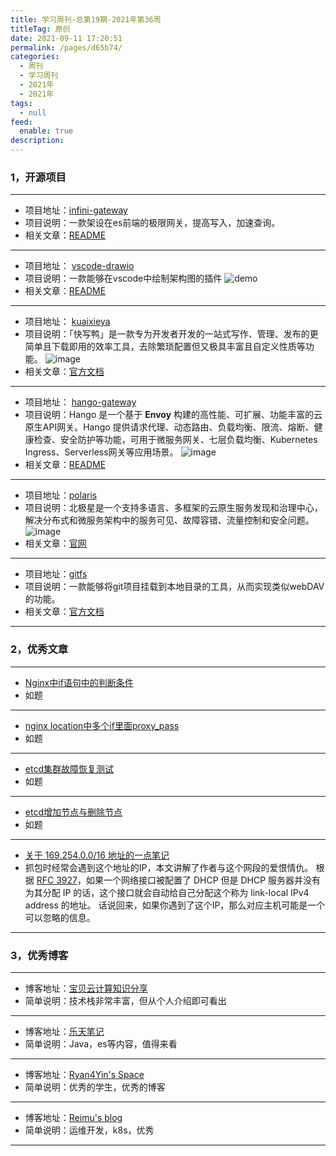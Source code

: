 ```yaml
---
title: 学习周刊-总第19期-2021年第36周
titleTag: 原创
date: 2021-09-11 17:20:51
permalink: /pages/d65b74/
categories: 
  - 周刊
  - 学习周刊
  - 2021年
  - 2021年
tags: 
  - null
feed: 
  enable: true
description: 
---
```



### **1，开源项目**

------

- 项目地址：[infini-gateway](https://github.com/medcl/infini-gateway)
- 项目说明：一款架设在es前端的极限网关，提高写入，加速查询。
- 相关文章：[README](https://github.com/medcl/infini-gateway/blob/master/README.md)

---

- 项目地址： [vscode-drawio](https://github.com/hediet/vscode-drawio)
- 项目说明：一款能够在vscode中绘制架构图的插件
 ![demo](http://t.eryajf.net/imgs/2021/09/e4c5965123bf7e55.gif)
- 相关文章：[README](https://github.com/hediet/vscode-drawio/blob/master/README.md)

---

- 项目地址： [kuaixieya](https://github.com/oncework/kuaixieya)
- 项目说明：「快写鸭」是一款专为开发者开发的一站式写作、管理、发布的更简单且下载即用的效率工具，去除繁琐配置但又极具丰富且自定义性质等功能。
 ![image](http://t.eryajf.net/imgs/2021/09/0384c95d4e82e73b.jpg)
- 相关文章：[官方文档](https://kuaixieya.com/)

---

- 项目地址： [hango-gateway](https://github.com/hango-io/hango-gateway)
- 项目说明：Hango 是一个基于 **Envoy** 构建的高性能、可扩展、功能丰富的云原生API网关。Hango 提供请求代理、动态路由、负载均衡、限流、熔断、健康检查、安全防护等功能，可用于微服务网关、七层负载均衡、Kubernetes Ingress、Serverless网关等应用场景。
   ![image](http://t.eryajf.net/imgs/2021/09/656b20caa2713262.jpg)
- 相关文章：[README](https://github.com/hango-io/hango-gateway/blob/master/README.md)

---

- 项目地址：[polaris](https://github.com/polarismesh/polaris)
- 项目说明：北极星是一个支持多语言、多框架的云原生服务发现和治理中心，解决分布式和微服务架构中的服务可见、故障容错、流量控制和安全问题。
 ![image](http://t.eryajf.net/imgs/2021/09/6e588bb89ac07f7d.jpg)
- 相关文章：[官网](https://polarismesh.cn/#/)

---

- 项目地址：[gitfs](https://github.com/presslabs/gitfs)
- 项目说明：一款能够将git项目挂载到本地目录的工具，从而实现类似webDAV的功能。
- 相关文章：[官方文档](https://www.presslabs.com/docs/code/gitfs/how-it-works/)

------

### **2，优秀文章**

------

-  [Nginx中if语句中的判断条件](https://www.cnblogs.com/songxingzhu/p/6382007.html)
- 如题

----

-  [nginx location中多个if里面proxy_pass](https://blog.csdn.net/liuxiao723846/article/details/83147792)
- 如题

---

-  [etcd集群故障恢复测试](https://blog.csdn.net/dazuiba008/article/details/94595679)
-  如题

---

-  [etcd增加节点与删除节点](https://blog.csdn.net/wuxingge/article/details/107207841)
-  如题

---

- [关于 169.254.0.0/16 地址的一点笔记](https://nova.moe/note-on-169-254-ip-addresses/)
- 抓包时经常会遇到这个地址的IP，本文讲解了作者与这个网段的爱恨情仇。
   根据 [RFC 3927](https://tools.ietf.org/html/rfc3927)，如果一个网络接口被配置了 DHCP 但是 DHCP 服务器并没有为其分配 IP 的话，这个接口就会自动给自己分配这个称为 link-local IPv4 address 的地址。
   话说回来，如果你遇到了这个IP，那么对应主机可能是一个可以忽略的信息。

------

### **3，优秀博客**

------

- 博客地址：[宝贝云计算知识分享](https://www.dearcloud.cn/)
- 简单说明：技术栈非常丰富，但从个人介绍即可看出


----

- 博客地址：[乐天笔记](https://www.letianbiji.com/)
- 简单说明：Java，es等内容，值得来看

---

- 博客地址：[Ryan4Yin's Space](https://ryan4yin.space/)
- 简单说明：优秀的学生，优秀的博客

---

- 博客地址：[Reimu's blog](https://blog.k8s.li/)
- 简单说明：运维开发，k8s，优秀

------